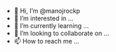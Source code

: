 - 👋 Hi, I’m @manojrockp
- 👀 I’m interested in ...
- 🌱 I’m currently learning ...
- 💞️ I’m looking to collaborate on ...
- 📫 How to reach me ...

<!---
manojrockp/manojrockp is a ✨ special ✨ repository because its `README.md` (this file) appears on your GitHub profile.
You can click the Preview link to take a look at your changes.
--->
